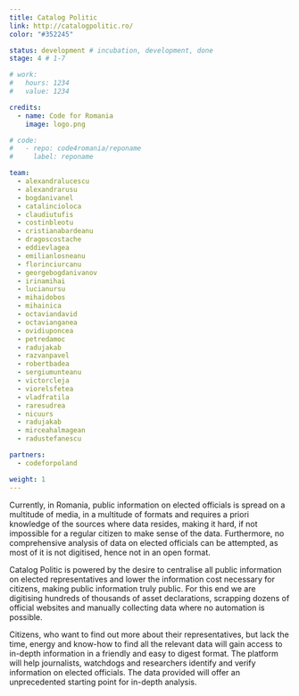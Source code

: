 ```yaml
---
title: Catalog Politic
link: http://catalogpolitic.ro/ 
color: "#352245"

status: development # incubation, development, done
stage: 4 # 1-7

# work:
#   hours: 1234
#   value: 1234

credits:
  - name: Code for Romania
    image: logo.png

# code:
#   - repo: code4romania/reponame
#     label: reponame

team:
  - alexandralucescu
  - alexandrarusu
  - bogdanivanel
  - catalincioloca
  - claudiutufis
  - costinbleotu
  - cristianabardeanu
  - dragoscostache
  - eddievlagea
  - emilianlosneanu
  - florinciurcanu
  - georgebogdanivanov
  - irinamihai
  - lucianursu
  - mihaidobos
  - mihainica
  - octaviandavid
  - octavianganea
  - ovidiuponcea
  - petredamoc
  - radujakab
  - razvanpavel
  - robertbadea
  - sergiumunteanu
  - victorcleja
  - viorelsfetea
  - vladfratila
  - raresudrea
  - nicuurs
  - radujakab
  - mirceahalmagean
  - radustefanescu

partners:
  - codeforpoland

weight: 1
---
```

Currently, in Romania, public information on elected officials is spread on a multitude of media, in a multitude of formats and requires a priori knowledge of the sources where data resides, making it hard, if not impossible for a regular citizen to make sense of the data. Furthermore, no comprehensive analysis of data on elected officials can be attempted, as most of it is not digitised, hence not in an open format.

Catalog Politic is powered by the desire to centralise all public information on elected representatives and lower the information cost necessary for citizens, making public information truly public. For this end we are digitising hundreds of thousands of asset declarations, scrapping dozens of official websites and manually collecting data where no automation is possible. 

Citizens, who want to find out more about their representatives, but lack the time, energy and know-how to find all the relevant data will gain access to in-depth information in a friendly and easy to digest format. The platform will help journalists, watchdogs and researchers identify and verify information on elected officials. The data provided will offer an unprecedented starting point for in-depth analysis.
